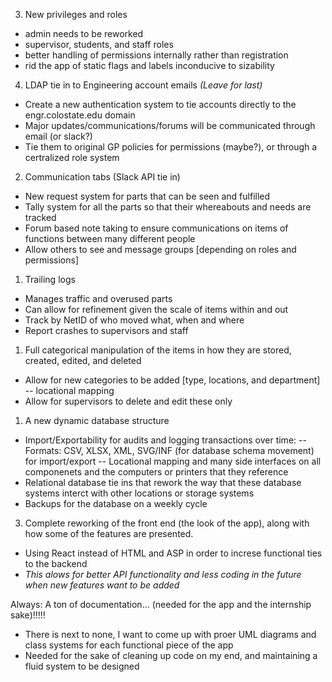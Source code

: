 3. New privileges and roles
- admin needs to be reworked
- supervisor, students, and staff roles
- better handling of permissions internally rather than registration
- rid the app of static flags and labels inconducive to sizability

4. LDAP tie in to Engineering account emails *_(Leave for last)_*
- Create a new authentication system to tie accounts directly to the engr.colostate.edu domain
- Major updates/communications/forums will be communicated through email (or slack?)
- Tie them to original GP policies for permissions (maybe?), or through a certralized role system 

2. Communication tabs (Slack API tie in)
- New request system for parts  that can be seen and fulfilled
- Tally system for all the parts so that their whereabouts and needs are tracked
- Forum based note taking to ensure communications on items of functions between many different people
- Allow others to see and message groups [depending on roles and permissions]

1. Trailing logs
- Manages traffic and overused parts
- Can allow for refinement given the scale of items within and out
- Track by NetID of who moved what, when and where
- Report crashes to supervisors and staff

1. Full categorical manipulation of the items in how they are stored, created, edited, and deleted
- Allow for new categories to be added [type, locations, and department]
-- locational mapping
- Allow for supervisors to delete and edit these only

1. A new dynamic database structure 
- Import/Exportability for audits and logging transactions over time:
-- Formats: CSV, XLSX, XML, SVG/INF (for database schema movement) for import/export
-- Locational mapping and many side interfaces on all componenets and the computers or printers that they reference
- Relational database tie ins that rework the way that these database systems interct with other locations or storage systems 
- Backups for the database on a weekly cycle

3. Complete reworking of the front end (the look of the app), along with how some of the features are presented.
- Using React instead of HTML and ASP in order to increse functional ties to the backend
- *This alows for better API functionality and less coding in the future when new features want to be added*

Always: A ton of documentation... (needed for the app and the internship sake)!!!!!
- There is next to none, I want to come up with proer UML diagrams and class systems for each functional piece of the app
- Needed for the sake of cleaning up code on my end, and maintaining a fluid system to be designed